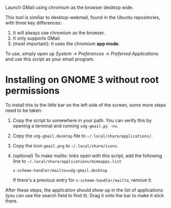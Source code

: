 Launch GMail using chromium as the browser desktop wide.

This tool is similiar to desktop-webmail, found in the Ubuntu repositories,
with three key differences:

  1. It will always use chromium as the browser.
  2. It only supports GMail.
  3. (most important): It uses the chromium **app mode**.

To use, simply open up *System* -> *Preferences* -> *Preferred Applications*
and use this script as your email program.


Installing on GNOME 3 without root permissions
==============================================
To install this to the little bar on the left side of the screen, some more
steps need to be taken:

  1. Copy the script to somewhere in your path. You can verify this by opening
     a terminal and running `xdg-gmail.py -nv`.
  2. Copy the `xdg-gmail.desktop` file to `~/.local/share/applications/`.
  3. Copy the icon `gmail.png` to `~/.local/share/icons`.
  4. (optional) To make mailto: links open with this script, add the following
     line to `~/.local/share/applications/mimeapps.list`

     `x-scheme-handler/mailto=xdg-gmail.desktop`

     If there's a previous entry for `x-scheme-handler/mailto`, remove it.

After these steps, the application should show up in the list of applications
(you can use the search field to find it). Drag it onto the bar to make it
stick there.
